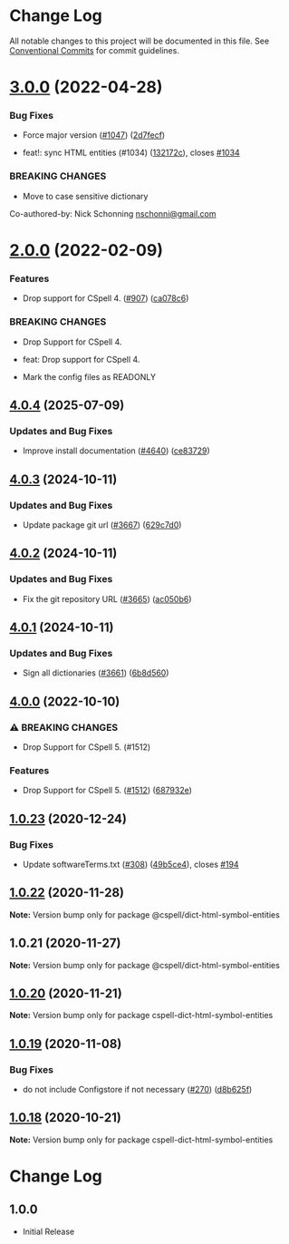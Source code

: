 # Change Log

All notable changes to this project will be documented in this file.
See [Conventional Commits](https://conventionalcommits.org) for commit guidelines.

# [3.0.0](https://github.com/streetsidesoftware/cspell-dicts/compare/@cspell/dict-html-symbol-entities@2.0.0...@cspell/dict-html-symbol-entities@3.0.0) (2022-04-28)


### Bug Fixes

* Force major version ([#1047](https://github.com/streetsidesoftware/cspell-dicts/issues/1047)) ([2d7fecf](https://github.com/streetsidesoftware/cspell-dicts/commit/2d7fecf79ceecd352ef102a254a1cdd0626a910a))


* feat!: sync HTML entities (#1034) ([132172c](https://github.com/streetsidesoftware/cspell-dicts/commit/132172caa5c0b3a0ae5c70f6beae5941735b443c)), closes [#1034](https://github.com/streetsidesoftware/cspell-dicts/issues/1034)


### BREAKING CHANGES

* Move to case sensitive dictionary

Co-authored-by: Nick Schonning <nschonni@gmail.com>





# [2.0.0](https://github.com/streetsidesoftware/cspell-dicts/compare/@cspell/dict-html-symbol-entities@1.0.23...@cspell/dict-html-symbol-entities@2.0.0) (2022-02-09)


### Features

* Drop support for CSpell 4. ([#907](https://github.com/streetsidesoftware/cspell-dicts/issues/907)) ([ca078c6](https://github.com/streetsidesoftware/cspell-dicts/commit/ca078c6a2e188cc3cf6276db1ba7e007f0f06f27))


### BREAKING CHANGES

* Drop Support for CSpell 4.

* feat: Drop support for CSpell 4.
* Mark the config files as READONLY





## [4.0.4](https://github.com/streetsidesoftware/cspell-dicts/compare/@cspell/dict-html-symbol-entities@4.0.3...@cspell/dict-html-symbol-entities@4.0.4) (2025-07-09)


### Updates and Bug Fixes

* Improve install documentation ([#4640](https://github.com/streetsidesoftware/cspell-dicts/issues/4640)) ([ce83729](https://github.com/streetsidesoftware/cspell-dicts/commit/ce837295163125b6ff57494d9de1609edc6204e6))

## [4.0.3](https://github.com/streetsidesoftware/cspell-dicts/compare/@cspell/dict-html-symbol-entities@4.0.2...@cspell/dict-html-symbol-entities@4.0.3) (2024-10-11)


### Updates and Bug Fixes

* Update package git url ([#3667](https://github.com/streetsidesoftware/cspell-dicts/issues/3667)) ([629c7d0](https://github.com/streetsidesoftware/cspell-dicts/commit/629c7d0a5e1bacad1d3874b1f8372edc3494ef97))

## [4.0.2](https://github.com/streetsidesoftware/cspell-dicts/compare/@cspell/dict-html-symbol-entities@4.0.1...@cspell/dict-html-symbol-entities@4.0.2) (2024-10-11)


### Updates and Bug Fixes

* Fix the git repository URL ([#3665](https://github.com/streetsidesoftware/cspell-dicts/issues/3665)) ([ac050b6](https://github.com/streetsidesoftware/cspell-dicts/commit/ac050b697d57820109995e92fac5ccc32ced1723))

## [4.0.1](https://github.com/streetsidesoftware/cspell-dicts/compare/@cspell/dict-html-symbol-entities@4.0.0...@cspell/dict-html-symbol-entities@4.0.1) (2024-10-11)


### Updates and Bug Fixes

* Sign all dictionaries ([#3661](https://github.com/streetsidesoftware/cspell-dicts/issues/3661)) ([6b8d560](https://github.com/streetsidesoftware/cspell-dicts/commit/6b8d560cf51a593458ce42bca415859f872cfc97))

## [4.0.0](https://github.com/streetsidesoftware/cspell-dicts/compare/@cspell/dict-html-symbol-entities@3.0.0...@cspell/dict-html-symbol-entities@4.0.0) (2022-10-10)


### ⚠ BREAKING CHANGES

* Drop Support for CSpell 5. (#1512)

### Features

* Drop Support for CSpell 5. ([#1512](https://github.com/streetsidesoftware/cspell-dicts/issues/1512)) ([687932e](https://github.com/streetsidesoftware/cspell-dicts/commit/687932e187e4bce87d7904e3a2e53dd6de6ac372))

## [1.0.23](https://github.com/streetsidesoftware/cspell-dicts/compare/@cspell/dict-html-symbol-entities@1.0.22...@cspell/dict-html-symbol-entities@1.0.23) (2020-12-24)


### Bug Fixes

* Update softwareTerms.txt ([#308](https://github.com/streetsidesoftware/cspell-dicts/issues/308)) ([49b5ce4](https://github.com/streetsidesoftware/cspell-dicts/commit/49b5ce4a2436f3c99969d6425128d55f84c8a7fc)), closes [#194](https://github.com/streetsidesoftware/cspell-dicts/issues/194)





## [1.0.22](https://github.com/streetsidesoftware/cspell-dicts/compare/@cspell/dict-html-symbol-entities@1.0.21...@cspell/dict-html-symbol-entities@1.0.22) (2020-11-28)

**Note:** Version bump only for package @cspell/dict-html-symbol-entities





## 1.0.21 (2020-11-27)

**Note:** Version bump only for package @cspell/dict-html-symbol-entities





## [1.0.20](https://github.com/streetsidesoftware/cspell-dicts/compare/cspell-dict-html-symbol-entities@1.0.19...cspell-dict-html-symbol-entities@1.0.20) (2020-11-21)

**Note:** Version bump only for package cspell-dict-html-symbol-entities

## [1.0.19](https://github.com/streetsidesoftware/cspell-dicts/compare/cspell-dict-html-symbol-entities@1.0.18...cspell-dict-html-symbol-entities@1.0.19) (2020-11-08)

### Bug Fixes

- do not include Configstore if not necessary ([#270](https://github.com/streetsidesoftware/cspell-dicts/issues/270)) ([d8b625f](https://github.com/streetsidesoftware/cspell-dicts/commit/d8b625f2f42d5cc6c4a9390216ac1e5037886e44))

## [1.0.18](https://github.com/streetsidesoftware/cspell-dicts/compare/cspell-dict-html-symbol-entities@1.0.17...cspell-dict-html-symbol-entities@1.0.18) (2020-10-21)

**Note:** Version bump only for package cspell-dict-html-symbol-entities

# Change Log

## 1.0.0

- Initial Release

